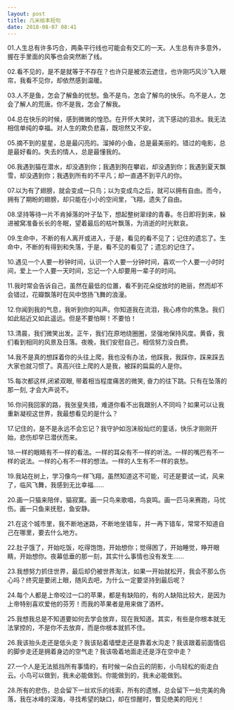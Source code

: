 ```yaml
---
layout: post
title: 几米绘本短句
date: 2018-08-07 08:41
---
```


01.人生总有许多巧合，两条平行线也可能会有交汇的一天。人生总有许多意外，握在手里面的风筝也会突然断了线。    
    
02.看不见的，是不是就等于不存在？也许只是被浓云遮住，也许刚巧风沙飞入眼帘，我看不见你，却依然感到温暖。    
    
03.人不是鱼，怎会了解鱼的忧愁。鱼不是鸟，怎会了解鸟的快乐。鸟不是人，怎会了解人的荒唐。你不是我，怎会了解我。    
    
04.总在快乐的时候，感到微微的惶恐。在开怀大笑时，流下感动的泪水。我无法相信单纯的幸福。对人生的欺负悲喜，既坦然又不安。    
    
05.摘不到的星星，总是最闪亮的。溜掉的小鱼，总是最美丽的。错过的电影，总是最好看的。失去的情人，总是最懂我的。    
    
06.我遇到猫在潜水，却没遇到你；我遇到狗在攀岩，却没遇到你；我遇到夏天飘雪，却没遇到你；我遇到所有的不平凡；却一直遇不到平凡的你。    
    
07.以为有了翅膀，就会变成一只鸟；以为变成鸟之后，就可以拥有自由。而今，拥有了期盼的翅膀，却只能在小小的空间里，飞翔，遗失了自由。    
    
08.坚持等待一片不肯掉落的叶子坠下，想起整树翠绿的青春。冬日即将到来，躲进被窝准备长长的冬眠，望着最后的枯叶飘落，为消逝的时光默哀。    
    
09.生命中，不断的有人离开或进入，于是，看见的看不见了；记住的遗忘了。生命中，不断的有得到和失落，于是，看不见的看见了；遗忘的记住了。    
    
10.遇见一个人要一秒钟时间，认识一个人要一分钟时间，喜欢一个人要一小时时间，爱上一个人要一天时间，忘记一个人却要用一辈子的时间。    
    
11.我时常会告诉自己，虽然在最低的位置，看不到花朵绽放时的艳丽，然而却不会错过，花瓣飘落时在风中悠扬飞舞的浪漫。    
    
12.你闻到我的气息，我听到你的叫声。你知道我在流泪，我心疼你的焦急。我们如此贴近又如此遥远。但是不要怕啊！不要怕！    
    
13.清晨，我们微笑出发。正午，我们在原地绕圈圈，坚强地保持风度。黄昏，我们看到相同的风景及日落。夜晚，我们安慰自己，相信努力没白费。    
    
14.我不是真的想踩着你的头往上爬，我也没有办法，他踩我，我踩你，踩来踩去大家也就习惯了。真高兴往上爬的人是我，被踩的扁扁的人是你。    
    
15.每次都这样,闭紧双眼, 带着相当程度痛苦的微笑, 奋力的往下跳。只有在坠落的那一刻, 才会大声说不。    
    
16.你问我回家的路，我张皇失措，难道你看不出我跟别人不同吗？如果可以让我重新凝视这世界，我最想看见的是什么？    
    
17.记住的，是不是永远不会忘记？我守护如泡沫般灿烂的童话，快乐才刚刚开始，悲伤却早已潜伏而来。    
    
18.一样的眼睛有不一样的看法。一样的耳朵有不一样的听法。一样的嘴巴有不一样的说法。一样的心有不一样的想法。一样的人生有不一样的哀愁。    
    
19.我站在树上，学习像鸟一样飞翔，虽然知道这不可能，可还是要试一试，风来了，临风飞舞，我感到无比幸福……    
    
20.画一只猫来陪伴，猫寂寞。画一只鸟来歌唱，鸟哀鸣。画一匹马来赛跑，马忧伤。画一只鱼来抚慰，鱼安静。    
    
21.在这个城市里，我不断地迷路，不断地坐错车，并一再下错车，常常不知道自己在哪里，要去什么地方。    
    
22.肚子饿了，开始吃饭，吃得饱饱，开始想你；觉得困了，开始睡觉，睁开眼睛，开始想你。夜幕低垂的那一刻，其实什么事情也没有发生……</div>
    
23.我想努力抓住世界，最后却仍被世界淘汰，如果一开始就松开，我会不那么伤心吗？终究是要闭上眼，随风去吧，为什么一定要坚持到最后呢？    
    
24.每个人都是上帝咬过一口的苹果，都是有缺陷的，有的人缺陷比较大，是因为上帝特别喜欢爱他的芬芳！而我的苹果者是用来做了酒杯。    
    
25.我想我总是不知道要如何去学会放弃，现在我知道。其实，有些是你根本就无法掌控的，不是你不去放弃，而是你根本就抓不住。    
    
26.我该抬头走还是低头走？我该贴着墙壁走还是靠着水沟走？我该跟着前面情侣的脚步走还是拥着身边的空气走？我该吸着地面走还是浮在空中走？    
    
27.一个人是无法抵挡所有事情的，有时候一朵白云的阴影，小鸟轻松的街走白云。小鸟可以做到，我未必能做到。你能做到的，我未必能做到。    
    
28.所有的悲伤，总会留下一丝欢乐的线索，所有的遗憾，总会留下一处完美的角落，我在冰峰的深海，寻找希望的缺口，却在惊醒时，瞥见绝美的阳光！     
